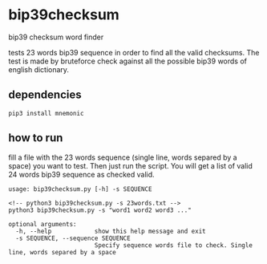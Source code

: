 # bip39checksum

bip39 checksum word finder

tests 23 words bip39 sequence in order to find all the valid checksums. The test is made by bruteforce check against all the possible bip39 words of english dictionary.

## dependencies

```
pip3 install mnemonic
```

## how to run

fill a file with the 23 words sequence (single line, words separed by a space) you want to test. Then just run the script. You will get a list of valid 24 words bip39 sequence as checked valid.

```
usage: bip39checksum.py [-h] -s SEQUENCE

<!-- python3 bip39checksum.py -s 23words.txt -->
python3 bip39checksum.py -s "word1 word2 word3 ..."

optional arguments:
  -h, --help            show this help message and exit
  -s SEQUENCE, --sequence SEQUENCE
                        Specify sequence words file to check. Single line, words separed by a space
```
